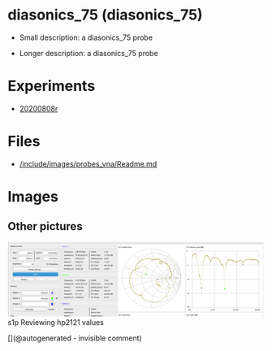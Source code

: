 # diasonics_75 (diasonics_75)

* Small description:  a diasonics_75 probe

* Longer description:  a diasonics_75 probe

# Experiments

* [20200808r](/include/experiments/auto/20200808r.md)


# Files

* [/include/images/probes_vna/Readme.md](/include/images/probes_vna/Readme.md)


# Images

## Other pictures 

![](/include/20200809r/hp2121/hp2121_yellow.png)
s1p
Reviewing hp2121 values





[](@autogenerated - invisible comment)